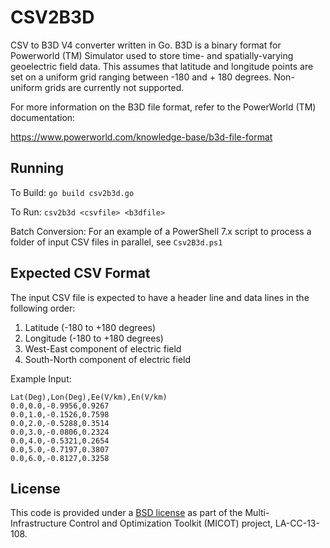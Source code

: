 # CSV2B3D

CSV to B3D V4 converter written in Go. B3D is a binary format
for Powerworld (TM) Simulator used to store time- and 
spatially-varying geoelectric field data. This assumes that
latitude and longitude points are set on a uniform grid ranging
between -180 and + 180 degrees. Non-uniform grids are
currently not supported.

For more information on the B3D file format, refer to the
PowerWorld (TM) documentation:

https://www.powerworld.com/knowledge-base/b3d-file-format

## Running

To Build: `go build csv2b3d.go`
 
To Run: `csv2b3d <csvfile> <b3dfile>`

Batch Conversion: For an example of a PowerShell 7.x script to process a folder
of input CSV files in parallel, see `Csv2B3d.ps1`

## Expected CSV Format

The input CSV file is expected to have a header line
and data lines in the following order:

1. Latitude (-180 to +180 degrees)
2. Longitude (-180 to +180 degrees)
3. West-East component of electric field
4. South-North component of electric field

Example Input:

``` csv
Lat(Deg),Lon(Deg),Ee(V/km),En(V/km)
0.0,0.0,-0.9956,0.9267
0.0,1.0,-0.1526,0.7598
0.0,2.0,-0.5288,0.3514
0.0,3.0,-0.0806,0.2324
0.0,4.0,-0.5321,0.2654
0.0,5.0,-0.7197,0.3807
0.0,6.0,-0.8127,0.3258
```

## License

This code is provided under a [BSD license](https://github.com/lanl-ansi/PowerModelsGMD.jl/blob/master/LICENSE.md) as part of the Multi-Infrastructure Control and Optimization Toolkit (MICOT) project, LA-CC-13-108.
